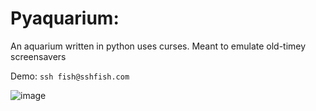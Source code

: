 # Pyaquarium:

An aquarium written in python uses curses. Meant to emulate old-timey screensavers

Demo: `ssh fish@sshfish.com`

![image](https://github.com/skyler-ferrante/pyaquarium/assets/24577503/32aede3c-b781-49f1-a43d-8a040459831a)
